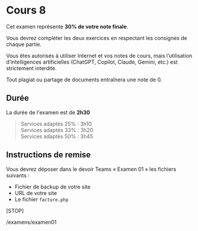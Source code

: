 # Cours 8

Cet examen représente **30% de votre note finale**.

Vous devrez compléter les deux exercices en respectant les consignes de chaque partie.

Vous êtes autorisés à utiliser Internet et vos notes de cours, mais l’utilisation d’intelligences artificielles (ChatGPT, Copilot, Claude, Gemini, etc.) est strictement interdite.

Tout plagiat ou partage de documents entraînera une note de 0.

## Durée

La durée de l'examen est de **2h30**

> Services adaptés 25% : 3h10<br>
> Services adaptés 33% : 3h20<br>
> Services adaptés 50% : 3h45

## Instructions de remise

Vous devrez déposer dans le devoir Teams « Examen 01 » les fichiers suivants :

- Fichier de backup de votre site
- URL de votre site
- Le fichier `facture.php`

[STOP]

/examens/examen01